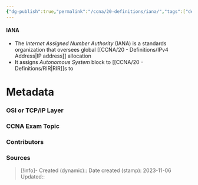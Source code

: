 ```yaml
---
{"dg-publish":true,"permalink":"/ccna/20-definitions/iana/","tags":["defs_ccna"]}
---
```


#### IANA
- The *Internet Assigned Number Authority* (IANA) is a standards organization that oversees global [[CCNA/20 - Definitions/IPv4 Address\|IP address]] allocation
- It assigns *Autonomous System* block to [[CCNA/20 - Definitions/RIR\|RIR]]s to 





# Metadata
### OSI or TCP/IP Layer

### CCNA Exam Topic

### Contributors

### Sources



> [!info]- Created (dynamic):: 
> Date created (stamp): 2023-11-06
> Updated:: 


